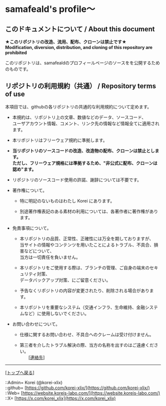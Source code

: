 # samafeald's profile～  

## このドキュメントについて / About this document

**★このリポジトリの改造、流用、配布、クローンは禁止です★**  
    **Modification, diversion, distribution, and cloning of this repository are prohibited**  
  

このリポジトリは、samafealdのプロフィールページのソースをを公開するためのものです。  





## リポジトリの利用規約（共通） / Repository terms of use

本項目では、githubの各リポジトリの共通的な利用規約について定めます。  

* 本規約は、リポジトリ上の文章、数値などのデータ、ソースコード、  
  ユーザアカウント情報、コメント、リンク先の情報など情報全てに適用されます。  

* 本リポジトリはフリーウェア規約に準拠します。

* **当リポジトリのソースコードの改造、改造物の配布、クローンは禁止とします。**  
  **ただし、フリーウェア規格には準拠するため、"非公式に配布、クローンは認め"ます。**  

* リポジトリのソースコード使用の許諾、謝辞については不要です。  

* 著作権について。

  * 特に明記のないものはわたし Korei にあります。  

  * 別途著作権表記のある素材の利用については、各著作者に著作権があります。  

* 免責事項について。  

  * 本リポジトリの品質、正常性、正確性には万全を期しておりますが、  
    当サイトの情報やコンテンツを用いたことによるトラブル、不具合、損害などについて、  
    当方は一切責任を負いません。  

  * 本リポジトリをご使用する際は、ブランチの管理、ご自身の端末のセキュリティ対策、  
    データバックアップ対策、にご留意ください。  

  * 予告なくリポジトリの内容が変更されたり、削除される場合があります。  

  * 本リポジトリを重要なシステム（交通インフラ、生命維持、金融システムなど）に使用しないでください。  

* お問い合わせについて。  

  * 仕様に関するお問い合わせ、不具合へのクレームは受け付けません。  

  * 第三者を介したトラブル解決の際、当方の名称を出すのはご遠慮ください。  
  　　[[連絡先]](https://website.koreis-labo.com/rules/contact.htm)  





***
[[トップへ戻る]](/readme.md)  
  
::Admin= Korei (@korei-xlix)  
::github= [https://github.com/korei-xlix/](https://github.com/korei-xlix/)  
::Web= [https://website.koreis-labo.com/](https://website.koreis-labo.com/)  
::X= [https://x.com/korei_xlix](https://x.com/korei_xlix)  
